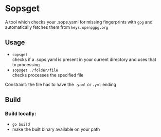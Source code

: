# Sopsget

A tool which checks your .sops.yaml for missing fingerprints with `gpg` and automatically fetches them from `keys.openpgpg.org`

## Usage

* `sopsget` \
checks if a .sops.yaml is present in your current directory and uses that to processing
*  `sopsget ./folder/file` \
checks processes the specified file

Constraint:
the file has to have the `.yaml` or `.yml` ending

##  Build

### Build locally:

* `go build`
* make the built binary available on your path
